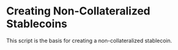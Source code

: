 # Creating Non-Collateralized Stablecoins
This script is the basis for creating a non-collateralized stablecoin. 
